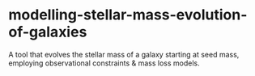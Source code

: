 # modelling-stellar-mass-evolution-of-galaxies
A tool that evolves the stellar mass of a galaxy starting at seed mass, employing observational constraints &amp; mass loss models.
